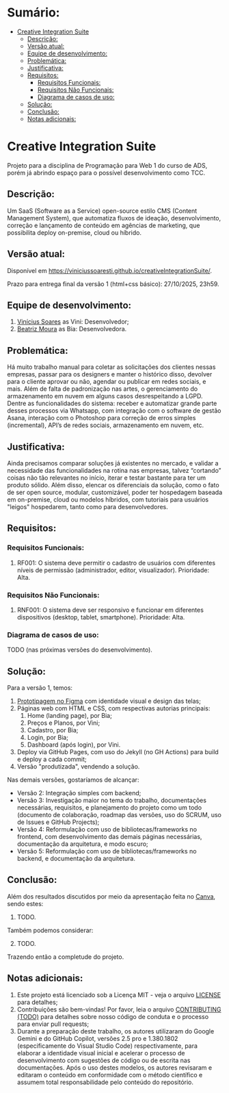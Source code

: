 # Sumário: <!-- omit in toc -->

- [Creative Integration Suite](#creative-integration-suite)
  - [Descrição:](#descrição)
  - [Versão atual:](#versão-atual)
  - [Equipe de desenvolvimento:](#equipe-de-desenvolvimento)
  - [Problemática:](#problemática)
  - [Justificativa:](#justificativa)
  - [Requisitos:](#requisitos)
    - [Requisitos Funcionais:](#requisitos-funcionais)
    - [Requisitos Não Funcionais:](#requisitos-não-funcionais)
    - [Diagrama de casos de uso:](#diagrama-de-casos-de-uso)
  - [Solução:](#solução)
  - [Conclusão:](#conclusão)
  - [Notas adicionais:](#notas-adicionais)

# Creative Integration Suite

Projeto para a disciplina de Programação para Web 1 do curso de ADS, porém já abrindo espaço para o possível desenvolvimento como TCC.

## Descrição:

Um SaaS (Software as a Service) open-source estilo CMS (Content Management System), que automatiza fluxos de ideação, desenvolvimento, correção e lançamento de conteúdo em agências de marketing, que possibilita deploy on-premise, cloud ou híbrido.

## Versão atual:

Disponível em https://viniciussoaresti.github.io/creativeIntegrationSuite/.

Prazo para entrega final da versão 1 (html+css básico): 27/10/2025, 23h59.

## Equipe de desenvolvimento:

1. [Vinícius Soares](https://github.com/viniciussoaresti) as Vini: Desenvolvedor;
2. [Beatriz Moura](https://github.com/beatrijz) as Bia: Desenvolvedora.

## Problemática:

Há muito trabalho manual para coletar as solicitações dos clientes nessas empresas, passar para os designers e manter o histórico disso, devolver para o cliente aprovar ou não, agendar ou publicar em redes sociais, e mais.
Além de falta de padronização nas artes, o gerenciamento do armazenamento em nuvem em alguns casos desrespeitando a LGPD.
Dentre as funcionalidades do sistema: receber e automatizar grande parte desses processos via Whatsapp, com integração com o software de gestão Asana, interação com o Photoshop para correção de erros simples (incremental), API’s de redes sociais, armazenamento em nuvem, etc.

## Justificativa:

Ainda precisamos comparar soluções já existentes no mercado, e validar a necessidade das funcionalidades na rotina nas empresas, talvez “cortando” coisas não tão relevantes no início, iterar e testar bastante para ter um produto sólido.
Além disso, elencar os diferenciais da solução, como o fato de ser open source, modular, customizável, poder ter hospedagem baseada em on-premise, cloud ou modelos híbridos, com tutoriais para usuários "leigos" hospedarem, tanto como para desenvolvedores.

## Requisitos:

### Requisitos Funcionais:

1. RF001: O sistema deve permitir o cadastro de usuários com diferentes níveis de permissão (administrador, editor, visualizador). Prioridade: Alta.

### Requisitos Não Funcionais:

1. RNF001: O sistema deve ser responsivo e funcionar em diferentes dispositivos (desktop, tablet, smartphone). Prioridade: Alta.

### Diagrama de casos de uso:

TODO (nas próximas versões do desenvolvimento).

## Solução:

Para a versão 1, temos:

1. [Prototipagem no Figma](https://www.figma.com/design/rrINkzEwovsPX4bpzixcIY/CreatIS---Creative-Integration-Suite?node-id=0-1&t=smgW1O21s9hBELSK-1) com identidade visual e design das telas;
2. Páginas web com HTML e CSS, com respectivas autorias principais:
   1. Home (landing page), por Bia;
   2. Preços e Planos, por Vini;
   3. Cadastro, por Bia;
   4. Login, por Bia;
   5. Dashboard (após login), por Vini.
3. Deploy via GitHub Pages, com uso do Jekyll (no GH Actions) para build e deploy a cada commit;
4. Versão "produtizada", vendendo a solução.

Nas demais versões, gostaríamos de alcançar:

- Versão 2: Integração simples com backend;
- Versão 3: Investigação maior no tema do trabalho, documentações necessárias, requisitos, e planejamento do projeto como um todo (documento de colaboração, roadmap das versões, uso do SCRUM, uso de Issues e GitHub Projects);
- Versão 4: Reformulação com uso de bibliotecas/frameworks no frontend, com desenvolvimento das demais páginas necessárias, documentação da arquitetura, e modo escuro;
- Versão 5: Reformulação com uso de bibliotecas/frameworks no backend, e documentação da arquitetura.

## Conclusão:

Além dos resultados discutidos por meio da apresentação feita no [Canva](https://www.canva.com/design/DAG1UDMKMog/laOh2ggYk30vNf5_ldJuaQ/edit?utm_content=DAG1UDMKMog&utm_campaign=designshare&utm_medium=link2&utm_source=sharebutton), sendo estes:

1. TODO.

Também podemos considerar:

2. TODO.

Trazendo então a completude do projeto.

## Notas adicionais:

1. Este projeto está licenciado sob a Licença MIT - veja o arquivo [LICENSE](LICENSE) para detalhes;
2. Contribuições são bem-vindas! Por favor, leia o arquivo [CONTRIBUTING (TODO)](CONTRIBUTING.md) para detalhes sobre nosso código de conduta e o processo para enviar pull requests;
3. Durante a preparação deste trabalho, os autores utilizaram do Google Gemini e do GitHub Copilot, versões 2.5 pro e 1.380.1802 (especificamente do Visual Studio Code) respectivamente, para elaborar a identidade visual inicial e acelerar o processo de desenvolvimento com sugestões de código ou de escrita nas documentações. Após o uso destes modelos, os autores revisaram e editaram o conteúdo em conformidade com o método científico e assumem total responsabilidade pelo conteúdo do repositório.
